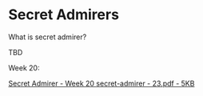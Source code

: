 # Secret Admirers
What is secret admirer?

TBD

Week 20:

[Secret Admirer - Week 20
secret-admirer - 23.pdf - 5KB](secret-admirer-23.pdf)
